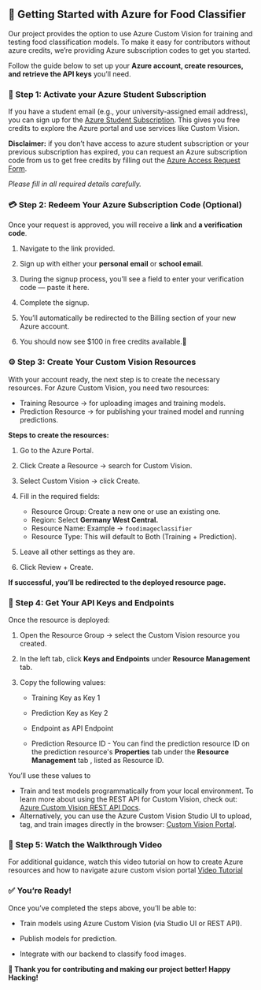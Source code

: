 ## 🚀 **Getting Started with Azure for Food Classifier**
Our project provides the option to use Azure Custom Vision for training and testing food classification models. To make it easy for contributors without azure credits, we’re providing Azure subscription codes to get you started.

Follow the guide below to set up your **Azure account, create resources, and retrieve the API keys** you’ll need.

### **📝 Step 1: Activate your Azure Student Subscription**
If you have a student email (e.g., your university-assigned email address), you can sign up for the [Azure Student Subscription](https://azure.microsoft.com/en-us/free/students?msockid=3bc94b5a334e671e3148589032536628). 
This gives you free credits to explore the Azure portal and use services like Custom Vision.

**Disclaimer:** if you don’t have access to azure student subscription or your previous subscription has expired, 
you can request an Azure subscription code from us to get free credits by filling out the [Azure Access Request Form](https://forms.office.com/r/B5fAYrZyB5). 

*Please fill in all required details carefully.* 

### **💳 Step 2: Redeem Your Azure Subscription Code (Optional)**
Once your request is approved, you will receive a **link** and **a verification code**.
1. Navigate to the link provided.

2. Sign up with either your **personal email** or **school email**.

3. During the signup process, you’ll see a field to enter your verification code — paste it here.

4. Complete the signup.

5. You’ll automatically be redirected to the Billing section of your new Azure account.

6. You should now see $100 in free credits available.🎉

### **⚙️ Step 3: Create Your Custom Vision Resources**
With your account ready, the next step is to create the necessary resources.
For Azure Custom Vision, you need two resources:
   - Training Resource → for uploading images and training models.
   - Prediction Resource → for publishing your trained model and running predictions.

**Steps to create the resources:**
1. Go to the Azure Portal.

2. Click Create a Resource → search for Custom Vision.

3. Select Custom Vision → click Create.

4. Fill in the required fields:

    - Resource Group: Create a new one or use an existing one.
    - Region: Select **Germany West Central.**
    - Resource Name: Example → `foodimageclassifier`
    - Resource Type: This will default to Both (Training + Prediction).

5. Leave all other settings as they are.

6. Click Review + Create.

**If successful, you’ll be redirected to the deployed resource page.**

### **🔑 Step 4: Get Your API Keys and Endpoints**
Once the resource is deployed:
1. Open the Resource Group → select the Custom Vision resource you created.

2. In the left tab, click **Keys and Endpoints** under **Resource Management** tab.

3. Copy the following values:
      - Training Key as Key 1
      
      - Prediction Key as Key 2
      
      - Endpoint as API Endpoint
      
      - Prediction Resource ID - You can find the prediction resource ID on the prediction resource's **Properties** tab
         under the **Resource Management** tab , listed as Resource ID.
  

  You’ll use these values to
  
  - Train and test models programmatically from your local environment.
    To learn more about using the REST API for Custom Vision, check out: [Azure Custom Vision REST API Docs](https://learn.microsoft.com/en-us/azure/ai-services/Custom-Vision-Service/quickstarts/image-classification?tabs=windows%2Cvisual-studio&pivots=programming-language-python).
  - Alternatively, you can use the Azure Custom Vision Studio UI to upload, tag, and train images directly in the browser: [Custom Vision Portal](https://go.microsoft.com/fwlink/?linkid=2103841).
  

### **🎥 Step 5: Watch the Walkthrough Video**
For additional guidance, watch this video tutorial on how to create Azure resources and how to navigate azure custom vision portal
[Video Tutorial](https://youtu.be/PSHZJC1VvvI?si=xfaaKdwvKxEuzO8H)

### **✅ You’re Ready!**
Once you’ve completed the steps above, you’ll be able to:
 - Train models using Azure Custom Vision (via Studio UI or REST API).

 - Publish models for prediction.

 - Integrate with our backend to classify food images.


**🙌 Thank you for contributing and making our project better! Happy Hacking!**
